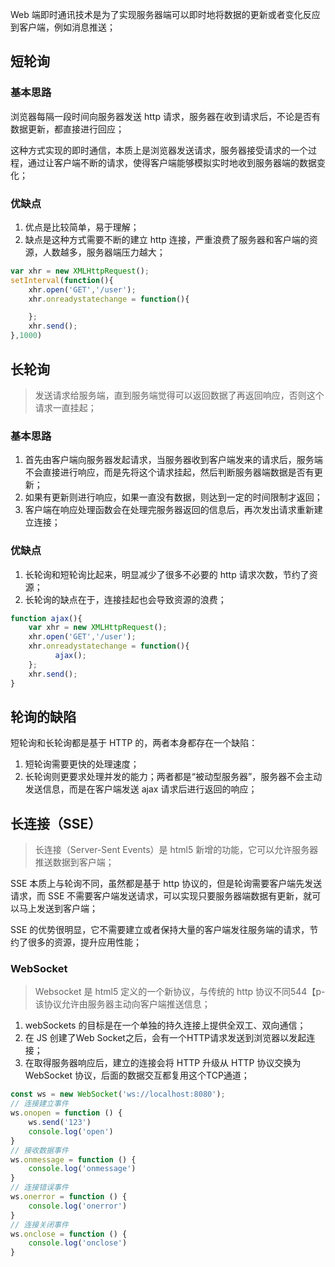 Web 端即时通讯技术是为了实现服务器端可以即时地将数据的更新或者变化反应到客户端，例如消息推送；

## 短轮询

### 基本思路

浏览器每隔一段时间向服务器发送 http 请求，服务器在收到请求后，不论是否有数据更新，都直接进行回应；

这种方式实现的即时通信，本质上是浏览器发送请求，服务器接受请求的一个过程，通过让客户端不断的请求，使得客户端能够模拟实时地收到服务器端的数据变化；

### 优缺点

1. 优点是比较简单，易于理解；
2. 缺点是这种方式需要不断的建立 http 连接，严重浪费了服务器和客户端的资源，人数越多，服务器端压力越大；

```javascript
var xhr = new XMLHttpRequest();
setInterval(function(){
    xhr.open('GET','/user');
    xhr.onreadystatechange = function(){

    };
    xhr.send();
},1000)
```

## 长轮询

> 发送请求给服务端，直到服务端觉得可以返回数据了再返回响应，否则这个请求一直挂起；

### 基本思路

1. 首先由客户端向服务器发起请求，当服务器收到客户端发来的请求后，服务端不会直接进行响应，而是先将这个请求挂起，然后判断服务器端数据是否有更新；
2. 如果有更新则进行响应，如果一直没有数据，则达到一定的时间限制才返回；
3. 客户端在响应处理函数会在处理完服务器返回的信息后，再次发出请求重新建立连接；

### 优缺点

1. 长轮询和短轮询比起来，明显减少了很多不必要的 http 请求次数，节约了资源；
2. 长轮询的缺点在于，连接挂起也会导致资源的浪费；

```javascript
function ajax(){
    var xhr = new XMLHttpRequest();
    xhr.open('GET','/user');
    xhr.onreadystatechange = function(){
          ajax();
    };
    xhr.send();
}
```

## 轮询的缺陷

短轮询和长轮询都是基于 HTTP 的，两者本身都存在一个缺陷：

1. 短轮询需要更快的处理速度；
2. 长轮询则更要求处理并发的能力；两者都是“被动型服务器”，服务器不会主动发送信息，而是在客户端发送 ajax 请求后进行返回的响应；

## 长连接（SSE）

> 长连接（Server-Sent Events）是 html5 新增的功能，它可以允许服务器推送数据到客户端；

SSE 本质上与轮询不同，虽然都是基于 http 协议的，但是轮询需要客户端先发送请求，而 SSE 不需要客户端发送请求，可以实现只要服务器端数据有更新，就可以马上发送到客户端；

SSE 的优势很明显，它不需要建立或者保持大量的客户端发往服务端的请求，节约了很多的资源，提升应用性能；

### WebSocket

> Websocket 是 html5 定义的一个新协议，与传统的 http 协议不同544【p-该协议允许由服务器主动向客户端推送信息；

1. webSockets 的目标是在一个单独的持久连接上提供全双工、双向通信；
2. 在 JS 创建了Web Socket之后，会有一个HTTP请求发送到浏览器以发起连接；
3. 在取得服务器响应后，建立的连接会将 HTTP 升级从 HTTP 协议交换为WebSocket 协议，后面的数据交互都复用这个TCP通道；

```javascript
const ws = new WebSocket('ws://localhost:8080');
// 连接建立事件
ws.onopen = function () {
    ws.send('123')
    console.log('open')
}
// 接收数据事件
ws.onmessage = function () {
    console.log('onmessage')
}
// 连接错误事件
ws.onerror = function () {
    console.log('onerror')
}
// 连接关闭事件
ws.onclose = function () {
    console.log('onclose')
}
```